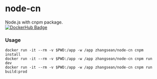 # node-cn
Node.js with cnpm package.  
[![DockerHub Badge](http://dockeri.co/image/zhangsean/node-cn)](https://hub.docker.com/r/zhangsean/node-cn/)

### Usage
```
docker run -it --rm -v $PWD:/app -w /app zhangsean/node-cn cnpm install
docker run -it --rm -v $PWD:/app -w /app zhangsean/node-cn cnpm run dev
docker run -it --rm -v $PWD:/app -w /app zhangsean/node-cn cnpm run build:prod
```
